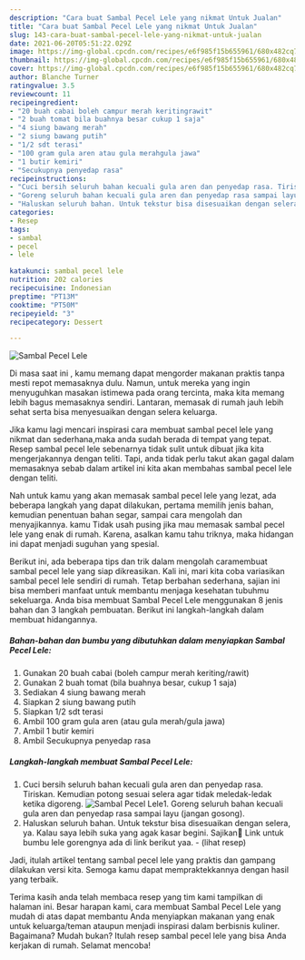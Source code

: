 ```yaml
---
description: "Cara buat Sambal Pecel Lele yang nikmat Untuk Jualan"
title: "Cara buat Sambal Pecel Lele yang nikmat Untuk Jualan"
slug: 143-cara-buat-sambal-pecel-lele-yang-nikmat-untuk-jualan
date: 2021-06-20T05:51:22.029Z
image: https://img-global.cpcdn.com/recipes/e6f985f15b655961/680x482cq70/sambal-pecel-lele-foto-resep-utama.jpg
thumbnail: https://img-global.cpcdn.com/recipes/e6f985f15b655961/680x482cq70/sambal-pecel-lele-foto-resep-utama.jpg
cover: https://img-global.cpcdn.com/recipes/e6f985f15b655961/680x482cq70/sambal-pecel-lele-foto-resep-utama.jpg
author: Blanche Turner
ratingvalue: 3.5
reviewcount: 11
recipeingredient:
- "20 buah cabai boleh campur merah keritingrawit"
- "2 buah tomat bila buahnya besar cukup 1 saja"
- "4 siung bawang merah"
- "2 siung bawang putih"
- "1/2 sdt terasi"
- "100 gram gula aren atau gula merahgula jawa"
- "1 butir kemiri"
- "Secukupnya penyedap rasa"
recipeinstructions:
- "Cuci bersih seluruh bahan kecuali gula aren dan penyedap rasa. Tiriskan. Kemudian potong sesuai selera agar tidak meledak-ledak ketika digoreng."
- "Goreng seluruh bahan kecuali gula aren dan penyedap rasa sampai layu (jangan gosong)."
- "Haluskan seluruh bahan. Untuk tekstur bisa disesuaikan dengan selera, ya. Kalau saya lebih suka yang agak kasar begini. Sajikan🤗 Link untuk bumbu lele gorengnya ada di link berikut yaa.           (lihat resep)"
categories:
- Resep
tags:
- sambal
- pecel
- lele

katakunci: sambal pecel lele 
nutrition: 202 calories
recipecuisine: Indonesian
preptime: "PT13M"
cooktime: "PT50M"
recipeyield: "3"
recipecategory: Dessert

---
```



![Sambal Pecel Lele](https://img-global.cpcdn.com/recipes/e6f985f15b655961/680x482cq70/sambal-pecel-lele-foto-resep-utama.jpg)

Di masa  saat ini , kamu memang dapat mengorder makanan praktis tanpa mesti repot memasaknya dulu. Namun, untuk mereka yang ingin menyuguhkan masakan istimewa pada orang tercinta, maka kita memang lebih bagus memasaknya sendiri. Lantaran, memasak di rumah jauh lebih sehat serta bisa menyesuaikan dengan selera keluarga.

Jika kamu lagi mencari inspirasi cara membuat sambal pecel lele yang nikmat dan sederhana,maka anda sudah berada di tempat yang tepat. Resep sambal pecel lele  sebenarnya tidak sulit untuk dibuat jika kita mengerjakannya dengan teliti. Tapi, anda tidak perlu takut akan gagal dalam memasaknya 
sebab dalam artikel ini kita akan membahas sambal pecel lele dengan teliti.  



Nah untuk kamu yang akan memasak sambal pecel lele yang lezat, ada beberapa langkah yang dapat dilakukan, pertama memilih jenis bahan, kemudian penentuan bahan segar, sampai cara mengolah dan menyajikannya. kamu Tidak usah pusing jika mau memasak sambal pecel lele yang enak di rumah. Karena, asalkan kamu  tahu triknya, maka hidangan ini dapat menjadi suguhan yang spesial.

Berikut ini, ada beberapa tips dan trik dalam mengolah caramembuat sambal pecel lele yang siap dikreasikan. Kali ini, mari kita coba variasikan sambal pecel lele sendiri di rumah. Tetap berbahan sederhana, sajian ini bisa memberi manfaat untuk membantu menjaga kesehatan tubuhmu sekeluarga. Anda bisa membuat Sambal Pecel Lele menggunakan 8 jenis bahan dan 3 langkah pembuatan. Berikut ini langkah-langkah dalam membuat hidangannya.

<!--inarticleads1-->

##### Bahan-bahan dan bumbu yang dibutuhkan dalam menyiapkan Sambal Pecel Lele:

1. Gunakan 20 buah cabai (boleh campur merah keriting/rawit)
1. Gunakan 2 buah tomat (bila buahnya besar, cukup 1 saja)
1. Sediakan 4 siung bawang merah
1. Siapkan 2 siung bawang putih
1. Siapkan 1/2 sdt terasi
1. Ambil 100 gram gula aren (atau gula merah/gula jawa)
1. Ambil 1 butir kemiri
1. Ambil Secukupnya penyedap rasa




<!--inarticleads2-->

##### Langkah-langkah membuat Sambal Pecel Lele:

1. Cuci bersih seluruh bahan kecuali gula aren dan penyedap rasa. Tiriskan. Kemudian potong sesuai selera agar tidak meledak-ledak ketika digoreng.
<img src="https://img-global.cpcdn.com/steps/fc37976ef36fc8c5/160x128cq70/sambal-pecel-lele-langkah-memasak-1-foto.jpg" alt="Sambal Pecel Lele">1. Goreng seluruh bahan kecuali gula aren dan penyedap rasa sampai layu (jangan gosong).
1. Haluskan seluruh bahan. Untuk tekstur bisa disesuaikan dengan selera, ya. Kalau saya lebih suka yang agak kasar begini. Sajikan🤗 Link untuk bumbu lele gorengnya ada di link berikut yaa. -           (lihat resep)




Jadi, itulah artikel tentang  sambal pecel lele  yang praktis dan gampang dilakukan versi kita. Semoga kamu dapat mempraktekkannya dengan hasil yang terbaik. 

Terima kasih anda telah membaca resep yang tim kami tampilkan di halaman ini. Besar harapan kami, cara membuat  Sambal Pecel Lele yang mudah di atas dapat membantu Anda menyiapkan makanan yang enak untuk keluarga/teman ataupun menjadi inspirasi dalam berbisnis kuliner. Bagaimana? Mudah bukan? Itulah resep sambal pecel lele yang bisa Anda kerjakan di rumah. Selamat mencoba!

